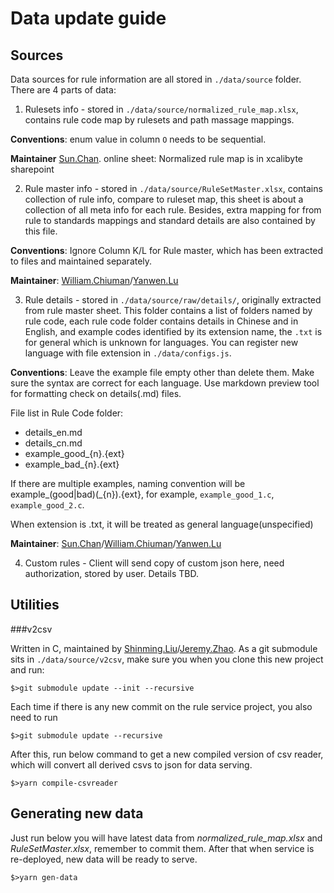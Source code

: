 # Data update guide
## Sources
Data sources for rule information are all stored in ```./data/source``` folder.
There are 4 parts of data:
1. Rulesets info - stored in ```./data/source/normalized_rule_map.xlsx```, 
   contains rule code map by rulesets and path massage mappings.
   
**Conventions**: enum value in column ```O``` needs to be sequential.
   
**Maintainer** [Sun.Chan](mailto:sun.chan@xcalibyte.com). online sheet:
Normalized rule map is in xcalibyte sharepoint 
   
2. Rule master info - stored in ```./data/source/RuleSetMaster.xlsx```, contains collection of rule info, 
   compare to ruleset map, this sheet is about a collection of all meta info for each rule. Besides, extra mapping for 
   from rule to standards mappings and standard details are also contained by this file.
   
**Conventions**: Ignore Column K/L for Rule master, which has been extracted to files and maintained separately.

**Maintainer**: [William.Chiuman](mailto:william.chiuman@xcalibyte.com)/[Yanwen.Lu](mailto:yanwen.lu@xcalibyte.com)

3. Rule details - stored in ```./data/source/raw/details/```, originally extracted from rule master sheet. This folder
   contains a list of folders named by rule code, each rule code folder contains details in Chinese and in English, 
   and example codes identified by its extension name, the ```.txt``` is for general which is unknown for languages.
   You can register new language with file extension in ```./data/configs.js```.

**Conventions**: Leave the example file empty other than delete them. Make sure the syntax are correct for each language.
Use markdown preview tool for formatting check on details(.md) files. 

File list in Rule Code folder:
- details_en.md
- details_cn.md
- example_good_{n}.{ext}
- example_bad_{n}.{ext}

If there are multiple examples, naming convention will be example_(good|bad)(_{n}).{ext}, for example, 
```example_good_1.c```, ```example_good_2.c```.

When extension is .txt, it will be treated as general language(unspecified)

**Maintainer**: [Sun.Chan](mailto:sun.chan@xcalibyte.com)/[William.Chiuman](mailto:william.chiuman@xcalibyte.com)/[Yanwen.Lu](mailto:yanwen.lu@xcalibyte.com)

4. Custom rules - Client will send copy of custom json here, need authorization, stored by user. Details TBD.

## Utilities
###v2csv

Written in C, maintained by [Shinming.Liu](mailto:shinming.liu@xcalibyte.com)/[Jeremy.Zhao](mailto:shinming.liu@xcalibyte.com).
As a git submodule sits in ```./data/source/v2csv```, make sure you when you clone this new project and run: 
```shell
$>git submodule update --init --recursive
```
Each time if there is any new commit on the rule service project, you also need to run
```shell
$>git submodule update --recursive
```
After this, run below command to get a new compiled version of csv reader, which will convert all derived csvs to json 
for data serving.
```shell
$>yarn compile-csvreader
```

## Generating new data
Just run below you will have latest data from *normalized_rule_map.xlsx* and *RuleSetMaster.xlsx*, remember to commit them.
After that when service is re-deployed, new data will be ready to serve.
```shell
$>yarn gen-data
```
